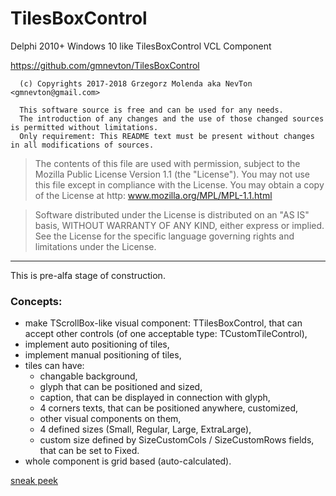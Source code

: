 # TilesBoxControl
Delphi 2010+ Windows 10 like TilesBoxControl VCL Component

https://github.com/gmnevton/TilesBoxControl

```
  (c) Copyrights 2017-2018 Grzegorz Molenda aka NevTon <gmnevton@gmail.com>
  
  This software source is free and can be used for any needs. 
  The introduction of any changes and the use of those changed sources is permitted without limitations. 
  Only requirement: This README text must be present without changes in all modifications of sources.
```  

  > The contents of this file are used with permission, 
  > subject to the Mozilla Public License Version 1.1 (the "License"). 
  > You may not use this file except in compliance with the License. 
  > You may obtain a copy of the License at http: www.mozilla.org/MPL/MPL-1.1.html

  > Software distributed under the License is distributed on an "AS IS" basis, 
  > WITHOUT WARRANTY OF ANY KIND, either express or implied. 
  > See the License for the specific language governing rights and limitations under the License.

-----

This is pre-alfa stage of construction.

### Concepts:
  - make TScrollBox-like visual component: TTilesBoxControl, 
    that can accept other controls (of one acceptable type: TCustomTileControl),
  - implement auto positioning of tiles,
  - implement manual positioning of tiles,
  - tiles can have:
    - changable background,
    - glyph that can be positioned and sized,
    - caption, that can be displayed in connection with glyph,
    - 4 corners texts, that can be positioned anywhere, customized,
    - other visual components on them,
    - 4 defined sizes (Small, Regular, Large, ExtraLarge),
    - custom size defined by SizeCustomCols / SizeCustomRows fields, that can be set to Fixed.
  - whole component is grid based (auto-calculated).

[sneak peek](./tiles_box_control_alfa.png)
